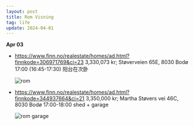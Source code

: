 ```yaml
---
layout: post
title: Rom Visning
tag: life
update: 2024-04-01
---
```




**Apr 03**

- https://www.finn.no/realestate/homes/ad.html?finnkode=306971769&ci=23
  3,330,073 kr; Støverveien 65E, 8030 Bodø
  17:00 (16:45-17:30)
  阳台在次卧

  <img src="https://drive.google.com/thumbnail?id=1CJjlO244UbUr5tj9qhXIUXmeYCYSbbjL&sz=w1000" alt="rom" style="display: block; margin-right: auto; margin-left: auto; zoom:100%;" />

- https://www.finn.no/realestate/homes/ad.html?finnkode=344937664&ci=21
  3,350,000 kr;  Martha Støvers vei 46C, 8030 Bodø
  17:00-18:00
  shed + garage

  <img src="https://drive.google.com/thumbnail?id=1dg68MRwdxkg9MqxepsiIOVi90QroyjOi&sz=w1000" alt="rom garage" style="display: block; margin-right: auto; margin-left: auto; zoom:100%;" />









